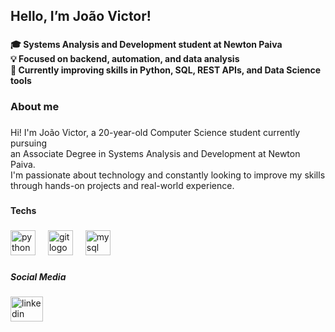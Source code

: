 <h2 align="left">Hello, I’m João Victor!</h2>

###

<h4 align="left">🎓 Systems Analysis and Development student at Newton Paiva<br>💡 Focused on backend, automation, and data analysis<br>🚀 Currently improving skills in Python, SQL, REST APIs, and Data Science tools</h4>

###

<h3 align="left">About me</h3>

###

<p align="left">Hi! I'm João Victor, a 20-year-old Computer Science student currently pursuing<br> an Associate Degree in Systems Analysis and Development at Newton Paiva. <br>I'm passionate about technology and constantly looking to improve my skills <br>through hands-on projects and real-world experience.</p>

###

<h4 align="left">Techs</h4>

###

<div align="left">
  <img src="https://cdn.jsdelivr.net/gh/devicons/devicon/icons/python/python-original.svg" height="40" alt="python logo"  />
  <img width="12" />
  <img src="https://cdn.jsdelivr.net/gh/devicons/devicon/icons/git/git-original.svg" height="40" alt="git logo"  />
  <img width="12" />
  <img src="https://cdn.jsdelivr.net/gh/devicons/devicon/icons/mysql/mysql-original.svg" height="40" alt="mysql logo"  />
</div>

###

<h5 align="left">Social Media</h5>

###

<div align="left">
  <a href="www.linkedin.com/in/joao-victor-da-silva-rodrigues-53a9aa291" target="_blank">
    <img src="https://raw.githubusercontent.com/maurodesouza/profile-readme-generator/master/src/assets/icons/social/linkedin/default.svg" width="52" height="40" alt="linkedin logo"  />
  </a>
</div>

###
